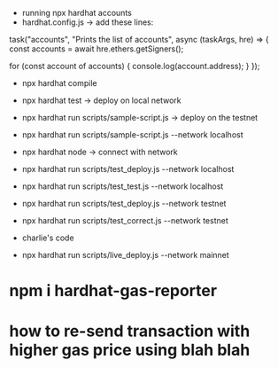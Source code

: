 - running npx hardhat accounts
- hardhat.config.js -> add these lines:

task("accounts", "Prints the list of accounts", async (taskArgs, hre) => {
  const accounts = await hre.ethers.getSigners();

  for (const account of accounts) {
    console.log(account.address);
  }
});

- npx hardhat compile
- npx hardhat test -> deploy on local network
- npx hardhat run scripts/sample-script.js -> deploy on the testnet
- npx hardhat run scripts/sample-script.js --network localhost
- npx hardhat node -> connect with network

- npx hardhat run scripts/test_deploy.js --network localhost
- npx hardhat run scripts/test_test.js --network localhost
- npx hardhat run scripts/test_deploy.js --network testnet
- npx hardhat run scripts/test_correct.js --network testnet

- charlie's code
- npx hardhat run scripts/live_deploy.js --network mainnet

# npm i hardhat-gas-reporter
# how to re-send transaction with higher gas price using blah blah